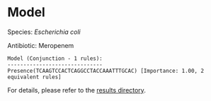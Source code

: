 
# Model

Species: *Escherichia coli*

Antibiotic: Meropenem

```
Model (Conjunction - 1 rules):
------------------------------
Presence(TCAAGTCCACTCAGGCCTACCAAATTTGCAC) [Importance: 1.00, 2 equivalent rules]

```

For details, please refer to the [results directory](../../../../../results/scm_b/escherichia%20coli/meropenem/repeat_9/).

